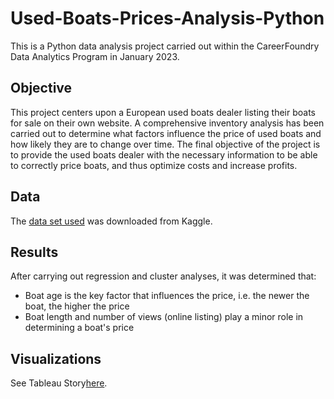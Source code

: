 # Used-Boats-Prices-Analysis-Python
This is a Python data analysis project carried out within the CareerFoundry Data Analytics Program in January 2023.
## Objective
This project centers upon a European used boats dealer listing their boats for sale on their own website. A comprehensive inventory analysis has been carried out to determine what factors influence the price of used boats and how likely they are to change over time. The final objective of the project is to provide the used boats dealer with the necessary information to be able to correctly price boats, and thus optimize costs and increase profits.
## Data
The [data set used](https://www.kaggle.com/datasets/karthikbhandary2/boat-sales) was downloaded from Kaggle.
## Results
After carrying out regression and cluster analyses, it was determined that:
- Boat age is the key factor that influences the price, i.e. the newer the boat, the higher the price
- Boat length and number of views (online listing) play a minor role in determining a boat's price
## Visualizations
See Tableau Story[here](https://public.tableau.com/app/profile/lisa1238/viz/A6UsedBoatsDealer/UsedBoats-InventoryAnalysisPriceDeterminationFactors).
